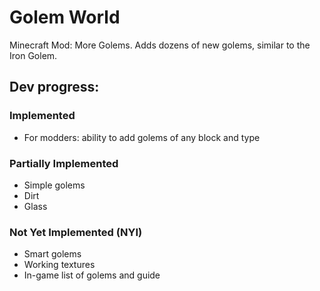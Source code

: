 # Golem World

Minecraft Mod: More Golems. Adds dozens of new golems, similar to the Iron Golem.

## Dev progress:
### Implemented
 - For modders: ability to add golems of any block and type

### Partially Implemented

 - Simple golems
  - Dirt
  - Glass

### Not Yet Implemented (NYI)
 - Smart golems
 - Working textures
 - In-game list of golems and guide
